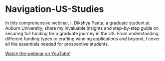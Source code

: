 # Navigation-US-Studies

In this comprehensive webinar, I, Dikshya Panta, a graduate student at Auburn University, share my invaluable insights and step-by-step guide on securing full funding for a graduate journey in the US. From understanding different funding types to crafting winning applications and beyond, I cover all the essentials needed for prospective students.

[Watch the webinar on YouTube](https://youtu.be/FWQwvvcXqOs?si=0JL_Jj-8jDBDUvfn))
